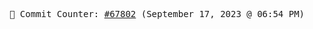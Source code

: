 <p align="center">
    <samp>
        📮 Commit Counter: <a href="https://github.com/Javascript-void0/Javascript-void0/commits/main">#67802</a> (September 17, 2023 @ 06:54 PM)
    </samp>
</p>